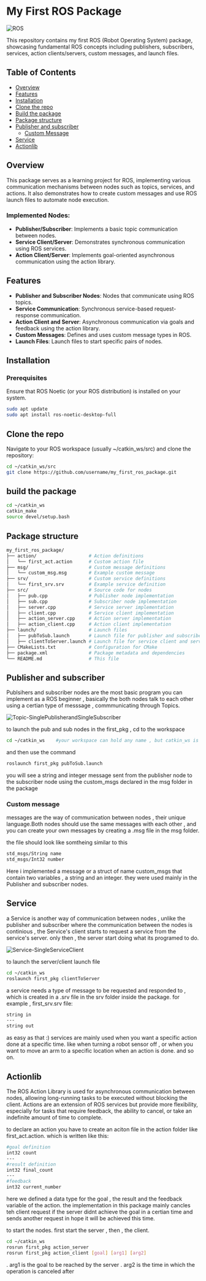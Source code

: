 # My First ROS Package

![ROS](https://img.shields.io/badge/ROS-Noetic-blue)

This repository contains my first ROS (Robot Operating System) package, showcasing fundamental ROS concepts including publishers, subscribers, services, action clients/servers, custom messages, and launch files.

## Table of Contents
- [Overview](#overview)
- [Features](#features)
- [Installation](#installation)
- [Clone the repo](#clone-the-repo)
- [Build the package](#build-the-package)
- [Package structure](#package-structure)
- [Publisher and subscriber](#publisher-and-subscriber)
  - [Custom Message](#custom-message)
- [Service](#service)
- [Actionlib](#action-lib)

## Overview
This package serves as a learning project for ROS, implementing various communication mechanisms between nodes such as topics, services, and actions. It also demonstrates how to create custom messages and use ROS launch files to automate node execution.

### Implemented Nodes:
- **Publisher/Subscriber**: Implements a basic topic communication between nodes.
- **Service Client/Server**: Demonstrates synchronous communication using ROS services.
- **Action Client/Server**: Implements goal-oriented asynchronous communication using the action library.

## Features
- **Publisher and Subscriber Nodes**: Nodes that communicate using ROS topics.
- **Service Communication**: Synchronous service-based request-response communication.
- **Action Client and Server**: Asynchronous communication via goals and feedback using the action library.
- **Custom Messages**: Defines and uses custom message types in ROS.
- **Launch Files**: Launch files to start specific pairs of nodes.

## Installation

### Prerequisites
Ensure that ROS Noetic (or your ROS distribution) is installed on your system.

```bash
sudo apt update
sudo apt install ros-noetic-desktop-full
```
## Clone the repo
Navigate to your ROS workspace (usually ~/catkin_ws/src) and clone the repository:
```bash
cd ~/catkin_ws/src
git clone https://github.com/username/my_first_ros_package.git
```
## build the package
```bash
cd ~/catkin_ws
catkin_make
source devel/setup.bash
```
## Package structure
```bash
my_first_ros_package/
├── action/                   # Action definitions
│   └── first_act.action      # Custom action file
├── msg/                      # Custom message definitions
│   └── custom_msg.msg        # Example custom message
├── srv/                      # Custom service definitions
│   └── first_srv.srv         # Example service definition
├── src/                      # Source code for nodes
│   ├── pub.cpp               # Publisher node implementation
│   ├── sub.cpp               # Subscriber node implementation
│   ├── server.cpp            # Service server implementation
│   ├── client.cpp            # Service client implementation
│   ├── action_server.cpp     # Action server implementation
│   ├── action_client.cpp     # Action client implementation
├── launch/                   # Launch files
│   ├── pubToSub.launch       # Launch file for publisher and subscriber
│   ├── clientToServer.launch # Launch file for service client and server
├── CMakeLists.txt            # Configuration for CMake
├── package.xml               # Package metadata and dependencies
└── README.md                 # This file
```
## Publisher and subscriber
Publsihers and subscriber nodes are the most basic program you can implement as a ROS beginner , basically the both  nodes talk to each other using a certian type of messsage , commmunicating through Topics.

![Topic-SinglePublisherandSingleSubscriber](https://github.com/user-attachments/assets/6fedf89a-48be-42cc-a9e8-a76d5073afb3)

to launch the pub and sub nodes in the first_pkg ,  cd to the workspace
```bash
cd ~/catkin_ws    #your workspace can hold any name , but catkin_ws is the usual
```
and then use the command 
```bash
roslaunch first_pkg pubToSub.launch
```
you will see a string and integer message sent from the publisher node to the subscriber node using the custom_msgs declared in the msg folder in the package

### Custom message
messages are the way of communication between nodes , their unique language.Both nodes should use the same messages with each other , and you can create your own messages
by creating a .msg file in the msg folder.

the file should look like somtheing similar to this

```bash
std_msgs/String name
std_msgs/Int32 number
```
Here i implemented a message or a struct of name custom_msgs that contain two variables , a string and an integer.
they were used mainly in the Publisher and subscriber nodes.

## Service
a Service is another way of communication between nodes , unlike the publisher and subscriber where the communication between the nodes is continious , the Service's client starts to request a service from the service's server. only then ,  the server start doing what its programed to do.

![Service-SingleServiceClient](https://github.com/user-attachments/assets/7336bbe2-429f-484e-a954-03831953b978)

to launch the server/client launch file 
```bash
cd ~/catkin_ws
roslaunch first_pkg clientToServer
```
a service needs a type of message to be requested and responded to , which is created in a .srv file in the srv folder inside the package.
for example , first_srv.srv file:
```bash
string in
---
string out
```
as easy as that :)
services are mainly used when you want a specific action done at a specific time.
like when turning a robot sensor off , or when you want to move an arm to a specific location when an action is done.
and so on.

## Actionlib
The ROS Action Library is used for asynchronous communication between nodes, allowing long-running tasks to be executed without blocking the client. Actions are an extension of ROS services but provide more flexibility, especially for tasks that require feedback, the ability to cancel, or take an indefinite amount of time to complete.

to declare an action you have to create an aciton file in the action folder like first_act.action.
which is written like this: 

```bash
#goal definition
int32 count
---
#result definition
int32 final_count
---
#feedback
int32 current_number
```
here we defined a data type for the goal , the result and the feedback variable of the action.
the implementation in this package mainly cancles teh client request if the server didnt achieve the goal in a certian time and sends another request in hope it will be achieved this time.

to start the nodes. first start the server , then , the client.
```bash
cd ~/catkin_ws
rosrun first_pkg action_server
rosrun first_pkg action_client [goal] [arg1] [arg2]
```
. arg1 is the goal to be reached by the server
. arg2 is the time in which the operation is canceled after







